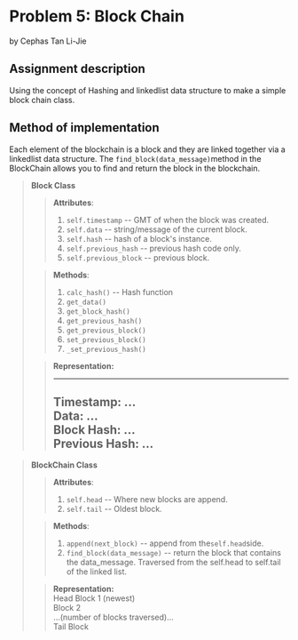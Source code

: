 # Problem 5: Block Chain 
by Cephas Tan Li-Jie
## Assignment description
Using the concept of Hashing and linkedlist data structure to make a simple block chain class.


## Method of implementation
Each element of the blockchain is a block and they are linked together via a linkedlist data structure.
The `find_block(data_message)`method in the BlockChain allows you to find and return the block in the blockchain.


>**Block Class** 
>> **Attributes**:
>> 1. `self.timestamp` -- GMT of when the block was created.
>> 1. `self.data` -- string/message of the current block.
>> 1. `self.hash` -- hash of a block's instance. 
>> 1. `self.previous_hash` -- previous hash code only. 
>> 1. `self.previous_block` -- previous block.
> 
>> **Methods**: 
>> 1. `calc_hash()` -- Hash function 
>> 1. `get_data()`  
>> 1. `get_block_hash()`  
>> 1. `get_previous_hash()`  
>> 1. `get_previous_block()`
>> 1. `set_previous_block()`
>> 1. `_set_previous_hash()`
> 
>> **Representation:**
>> ___
>> Timestamp: ...\
>> Data: ...\
>> Block Hash: ...\
>> Previous Hash: ...
>> ---

>**BlockChain Class** 
>> **Attributes**:
>> 1. `self.head` -- Where new blocks are append.
>> 1. `self.tail` -- Oldest block.
> 
>> **Methods**: 
>> 1. `append(next_block)` -- append from the`self.head`side.  
>> 1. `find_block(data_message)` -- return the block that contains the data_message. Traversed from the self.head 
      to self.tail of the linked list.
> 
>> **Representation:**\
>> Head Block 1 (newest)\
>> Block 2 \
> ...(number of blocks traversed)...\
>> Tail Block




   
